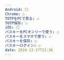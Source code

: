 ```yaml
---
Android: 〇
Chrome: ○
TOTPをPCで見る: ○
TOTP保存: ○
iOS: 〇
パスキーをPCオンリーで使う: ○
パスキーをスマホで使う: ○
パスキーを保存: ○
パスキーログイン: ○
date: 2024-12-27T22:36
---
```

